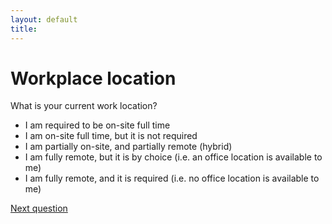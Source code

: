 ```yaml
---
layout: default
title: 
---
```


# Workplace location

What is your current work location?

- I am required to be on-site full time
- I am on-site full time, but it is not required
- I am partially on-site, and partially remote (hybrid)
- I am fully remote, but it is by choice (i.e. an office location is available to me)
- I am fully remote, and it is required (i.e. no office location is available to me)

[Next question](./B_2_location_attitude.html)